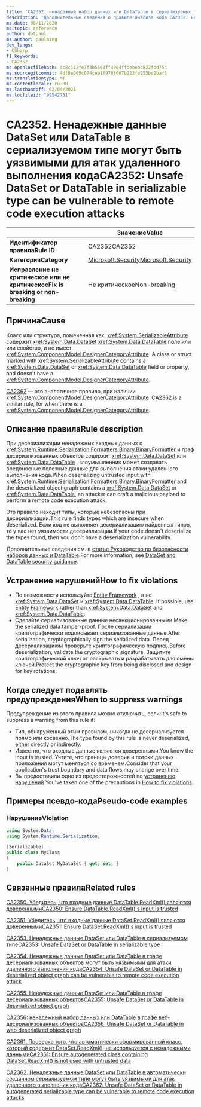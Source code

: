 ```yaml
---
title: 'CA2352: ненадежный набор данных или DataTable в сериализуемых типах может быть уязвим для атак удаленного выполнения кода (анализ кода)'
description: 'Дополнительные сведения о правиле анализа кода CA2352: ненадежный набор данных или DataTable в сериализуемых типах может быть уязвим для атак удаленного выполнения кода.'
ms.date: 08/11/2020
ms.topic: reference
author: dotpaul
ms.author: paulming
dev_langs:
- CSharp
f1_keywords:
- CA2352
ms.openlocfilehash: 4c8c112fe7f3b5503ff4904ffdebebb822fbd754
ms.sourcegitcommit: 4df8e005c074ceb1f978f007b222fe253be2baf3
ms.translationtype: MT
ms.contentlocale: ru-RU
ms.lasthandoff: 02/04/2021
ms.locfileid: "99542751"
---
```

# <a name="ca2352-unsafe-dataset-or-datatable-in-serializable-type-can-be-vulnerable-to-remote-code-execution-attacks"></a><span data-ttu-id="7e5a7-103">CA2352. Ненадежные данные DataSet или DataTable в сериализуемом типе могут быть уязвимыми для атак удаленного выполнения кода</span><span class="sxs-lookup"><span data-stu-id="7e5a7-103">CA2352: Unsafe DataSet or DataTable in serializable type can be vulnerable to remote code execution attacks</span></span>

| | <span data-ttu-id="7e5a7-104">Значение</span><span class="sxs-lookup"><span data-stu-id="7e5a7-104">Value</span></span> |
|-|-|
| <span data-ttu-id="7e5a7-105">**Идентификатор правила**</span><span class="sxs-lookup"><span data-stu-id="7e5a7-105">**Rule ID**</span></span> |<span data-ttu-id="7e5a7-106">CA2352</span><span class="sxs-lookup"><span data-stu-id="7e5a7-106">CA2352</span></span>|
| <span data-ttu-id="7e5a7-107">**Категория**</span><span class="sxs-lookup"><span data-stu-id="7e5a7-107">**Category**</span></span> |[<span data-ttu-id="7e5a7-108">Microsoft.Security</span><span class="sxs-lookup"><span data-stu-id="7e5a7-108">Microsoft.Security</span></span>](security-warnings.md)|
| <span data-ttu-id="7e5a7-109">**Исправление не критическое или не критическое**</span><span class="sxs-lookup"><span data-stu-id="7e5a7-109">**Fix is breaking or non-breaking**</span></span> |<span data-ttu-id="7e5a7-110">Не критическое</span><span class="sxs-lookup"><span data-stu-id="7e5a7-110">Non-breaking</span></span>|

## <a name="cause"></a><span data-ttu-id="7e5a7-111">Причина</span><span class="sxs-lookup"><span data-stu-id="7e5a7-111">Cause</span></span>

<span data-ttu-id="7e5a7-112">Класс или структура, помеченная как, <xref:System.SerializableAttribute> содержит <xref:System.Data.DataSet> <xref:System.Data.DataTable> поле или или свойство, и не имеет <xref:System.ComponentModel.DesignerCategoryAttribute> .</span><span class="sxs-lookup"><span data-stu-id="7e5a7-112">A class or struct marked with <xref:System.SerializableAttribute> contains a <xref:System.Data.DataSet> or <xref:System.Data.DataTable> field or property, and doesn't have a <xref:System.ComponentModel.DesignerCategoryAttribute>.</span></span>

<span data-ttu-id="7e5a7-113">[CA2362](ca2362.md) — это аналогичное правило, при наличии <xref:System.ComponentModel.DesignerCategoryAttribute> .</span><span class="sxs-lookup"><span data-stu-id="7e5a7-113">[CA2362](ca2362.md) is a similar rule, for when there is a <xref:System.ComponentModel.DesignerCategoryAttribute>.</span></span>

## <a name="rule-description"></a><span data-ttu-id="7e5a7-114">Описание правила</span><span class="sxs-lookup"><span data-stu-id="7e5a7-114">Rule description</span></span>

<span data-ttu-id="7e5a7-115">При десериализации ненадежных входных данных с <xref:System.Runtime.Serialization.Formatters.Binary.BinaryFormatter> и граф десериализованных объектов содержит <xref:System.Data.DataSet> или <xref:System.Data.DataTable> , злоумышленник может создавать вредоносные полезные данные для выполнения атаки удаленного выполнения кода.</span><span class="sxs-lookup"><span data-stu-id="7e5a7-115">When deserializing untrusted input with <xref:System.Runtime.Serialization.Formatters.Binary.BinaryFormatter> and the deserialized object graph contains a <xref:System.Data.DataSet> or <xref:System.Data.DataTable>, an attacker can craft a malicious payload to perform a remote code execution attack.</span></span>

<span data-ttu-id="7e5a7-116">Это правило находит типы, которые небезопасны при десериализации.</span><span class="sxs-lookup"><span data-stu-id="7e5a7-116">This rule finds types which are insecure when deserialized.</span></span> <span data-ttu-id="7e5a7-117">Если код не выполняет десериализацию найденных типов, то у вас нет уязвимости десериализации.</span><span class="sxs-lookup"><span data-stu-id="7e5a7-117">If your code doesn't deserialize the types found, then you don't have a deserialization vulnerability.</span></span>

<span data-ttu-id="7e5a7-118">Дополнительные сведения см. в [статье Руководство по безопасности наборов данных и DataTable](../../../framework/data/adonet/dataset-datatable-dataview/security-guidance.md).</span><span class="sxs-lookup"><span data-stu-id="7e5a7-118">For more information, see [DataSet and DataTable security guidance](../../../framework/data/adonet/dataset-datatable-dataview/security-guidance.md).</span></span>

## <a name="how-to-fix-violations"></a><span data-ttu-id="7e5a7-119">Устранение нарушений</span><span class="sxs-lookup"><span data-stu-id="7e5a7-119">How to fix violations</span></span>

- <span data-ttu-id="7e5a7-120">По возможности используйте [Entity Framework](/ef/) , а не <xref:System.Data.DataSet> и <xref:System.Data.DataTable> .</span><span class="sxs-lookup"><span data-stu-id="7e5a7-120">If possible, use [Entity Framework](/ef/) rather than <xref:System.Data.DataSet> and <xref:System.Data.DataTable>.</span></span>
- <span data-ttu-id="7e5a7-121">Сделайте сериализованные данные несанкционированными.</span><span class="sxs-lookup"><span data-stu-id="7e5a7-121">Make the serialized data tamper-proof.</span></span> <span data-ttu-id="7e5a7-122">После сериализации криптографически подписывает сериализованные данные.</span><span class="sxs-lookup"><span data-stu-id="7e5a7-122">After serialization, cryptographically sign the serialized data.</span></span> <span data-ttu-id="7e5a7-123">Перед десериализациюм проверьте криптографическую подпись.</span><span class="sxs-lookup"><span data-stu-id="7e5a7-123">Before deserialization, validate the cryptographic signature.</span></span> <span data-ttu-id="7e5a7-124">Защитите криптографический ключ от раскрывать и разрабатывать для смены ключей.</span><span class="sxs-lookup"><span data-stu-id="7e5a7-124">Protect the cryptographic key from being disclosed and design for key rotations.</span></span>

## <a name="when-to-suppress-warnings"></a><span data-ttu-id="7e5a7-125">Когда следует подавлять предупреждения</span><span class="sxs-lookup"><span data-stu-id="7e5a7-125">When to suppress warnings</span></span>

<span data-ttu-id="7e5a7-126">Предупреждение из этого правила можно отключить, если:</span><span class="sxs-lookup"><span data-stu-id="7e5a7-126">It's safe to suppress a warning from this rule if:</span></span>

- <span data-ttu-id="7e5a7-127">Тип, обнаруженный этим правилом, никогда не десериализуется прямо или косвенно.</span><span class="sxs-lookup"><span data-stu-id="7e5a7-127">The type found by this rule is never deserialized, either directly or indirectly.</span></span>
- <span data-ttu-id="7e5a7-128">Известно, что входные данные являются доверенными.</span><span class="sxs-lookup"><span data-stu-id="7e5a7-128">You know the input is trusted.</span></span> <span data-ttu-id="7e5a7-129">Учтите, что границы доверия и потоки данных приложения могут меняться со временем.</span><span class="sxs-lookup"><span data-stu-id="7e5a7-129">Consider that your application's trust boundary and data flows may change over time.</span></span>
- <span data-ttu-id="7e5a7-130">Вы предоставили одно из предосторожностей по [устранению нарушений](#how-to-fix-violations).</span><span class="sxs-lookup"><span data-stu-id="7e5a7-130">You've taken one of the precautions in [How to fix violations](#how-to-fix-violations).</span></span>

## <a name="pseudo-code-examples"></a><span data-ttu-id="7e5a7-131">Примеры псевдо-кода</span><span class="sxs-lookup"><span data-stu-id="7e5a7-131">Pseudo-code examples</span></span>

### <a name="violation"></a><span data-ttu-id="7e5a7-132">Нарушение</span><span class="sxs-lookup"><span data-stu-id="7e5a7-132">Violation</span></span>

```csharp
using System.Data;
using System.Runtime.Serialization;

[Serializable]
public class MyClass
{
    public DataSet MyDataSet { get; set; }
}
```

## <a name="related-rules"></a><span data-ttu-id="7e5a7-133">Связанные правила</span><span class="sxs-lookup"><span data-stu-id="7e5a7-133">Related rules</span></span>

[<span data-ttu-id="7e5a7-134">CA2350. Убедитесь, что входные данные DataTable.ReadXml() являются доверенными</span><span class="sxs-lookup"><span data-stu-id="7e5a7-134">CA2350: Ensure DataTable.ReadXml()'s input is trusted</span></span>](ca2350.md)

[<span data-ttu-id="7e5a7-135">CA2351. Убедитесь, что входные данные DataSet.ReadXml() являются доверенными</span><span class="sxs-lookup"><span data-stu-id="7e5a7-135">CA2351: Ensure DataSet.ReadXml()'s input is trusted</span></span>](ca2351.md)

[<span data-ttu-id="7e5a7-136">CA2353. Ненадежные данные DataSet или DataTable в сериализуемом типе</span><span class="sxs-lookup"><span data-stu-id="7e5a7-136">CA2353: Unsafe DataSet or DataTable in serializable type</span></span>](ca2353.md)

[<span data-ttu-id="7e5a7-137">CA2354. Ненадежные данные DataSet или DataTable в графе десериализованных объектов могут быть уязвимыми для атаки удаленного выполнения кода</span><span class="sxs-lookup"><span data-stu-id="7e5a7-137">CA2354: Unsafe DataSet or DataTable in deserialized object graph can be vulnerable to remote code execution attack</span></span>](ca2354.md)

[<span data-ttu-id="7e5a7-138">CA2355. Ненадежные данные DataSet или DataTable в графе десериализованных объектов</span><span class="sxs-lookup"><span data-stu-id="7e5a7-138">CA2355: Unsafe DataSet or DataTable in deserialized object graph</span></span>](ca2355.md)

[<span data-ttu-id="7e5a7-139">CA2356: ненадежный набор данных или DataTable в графе веб-десериализованных объектов</span><span class="sxs-lookup"><span data-stu-id="7e5a7-139">CA2356: Unsafe DataSet or DataTable in web deserialized object graph</span></span>](ca2356.md)

[<span data-ttu-id="7e5a7-140">CA2361. Проверка того, что автоматически сформированный класс, который содержит DataSet.ReadXml(), не используется с ненадежными данными</span><span class="sxs-lookup"><span data-stu-id="7e5a7-140">CA2361: Ensure autogenerated class containing DataSet.ReadXml() is not used with untrusted data</span></span>](ca2361.md)

[<span data-ttu-id="7e5a7-141">CA2362. Ненадежные данные DataSet или DataTable в автоматически созданном сериализуемом типе могут быть уязвимыми для атак удаленного выполнения кода</span><span class="sxs-lookup"><span data-stu-id="7e5a7-141">CA2362: Unsafe DataSet or DataTable in autogenerated serializable type can be vulnerable to remote code execution attacks</span></span>](ca2362.md)
